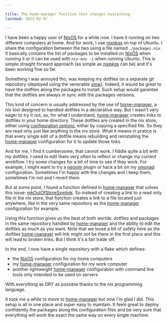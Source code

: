 ```yaml
---

title: The home-manager function that changes everything
lastmod: 2023-02-07

---
```


I have been a happy user of [NixOS] for a while now. I have it running on two 
different computers at home. And for work, I use [nixpkgs] on top of Ubuntu. I 
share the configuration between the two using a file named `./packages.nix`. It 
basically contains the list of packages to be installed on [NixOS] when running 
it or it can be used with `nix-env -i` when running Ubuntu. This is simple 
straight forward approach (as simple as [nixpkgs] can be) and it's been working 
fine so far.

Something I was annoyed tho, was keeping my dotfiles on a separate git 
repository (deployed using the venerable [stow]). Indeed, it would be great to 
have the dotfiles along the packages to install. Such setup would garantee that 
the dotfiles are always in sync with the packages versions.

This kind of concern is usually addressed by the use of [home-manager], a nix 
tool designed to handled dotfiles in a declarative way. But I wasn't very eager 
to try it out, as, for what I understand, [home-manager] creates links to 
dotfiles in your home directory. These dotfiles are created in the nix store, 
either using [configuration 
options](https://rycee.gitlab.io/home-manager/options.html), either by copying 
a specified file. So they are read only just like anything in the nix store. 
What it means in pratice is that every single edit of a dotfile means 
rebuilding and reinstalling the [home-manager] configuration for it to update 
those links.

And for me, I find it cumbersome, that cannot work. I fiddle quite a bit with my 
dotfiles. I need to edit them very often to reflect or change my current 
workflow. I try some changes for a bit of time to see if they work. For 
example, I might want to try a [neovim] plugin or hack a bit on my [xmonad] 
configuration. Sometimes I'm happy with the changes and I keep them, sometimes 
I'm not and I revert them.

But at some point, I found a function defined in [home-manager] that solves 
this issue: [mkOutOfStoreSymlink]. So instead of creating a link to a read only 
file in the nix store, that function creates a link to a file located just 
anywhere, like in the very same repository as the [home-manager] configuration 
for example.

Using this function gives us the best of both worlds: dotfiles and packages in 
the same repository handled by [home-manager] and the ability to edit the 
dotfiles as much as you want. Note that we loose a bit of safety here as the 
dotfiles [home-manager] will link might not be there in the first place and 
this will lead to broken links. But I think it's a fair trade off.

In the end, I now have a single repository with a flake which defines:

- the [NixOS] configuration for my home computers
- my [home-manager] configuration for my work computer
- another lightweight [home-manager] configuration with command line tools only 
  intended to be used on servers

With everything as DRY as possible thanks to the nix programming language.

It took me a while to move to [home-manager] but now I'm glad I did. This setup 
is all in one place and super easy to maintain. It feels great to deploy 
confidently the packages along the configuration files and be very sure that 
everything will work the exact the same way on every single machine.

[NixOS]: https://nixos.org/
[home-manager]: https://github.com/nix-community/home-manager
[mkOutOfStoreSymlink]: 
https://github.com/nix-community/home-manager/commit/91551c09d48583230b36cf759ad703b5f1d83d9a
[neovim]: https://neovim.io/
[nixpkgs]: https://github.com/NixOS/nixpkgs
[stow]: https://www.gnu.org/software/stow/
[xmonad]: https://xmonad.org/
